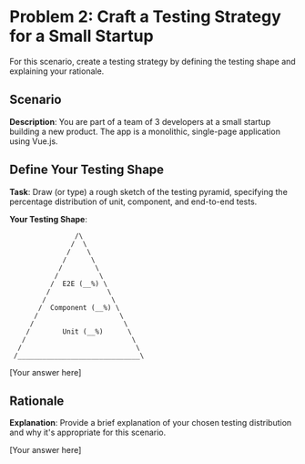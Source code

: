 # Problem 2: Craft a Testing Strategy for a Small Startup

For this scenario, create a testing strategy by defining the testing shape and explaining your rationale.

## Scenario

**Description**: You are part of a team of 3 developers at a small startup building a new product. The app is a monolithic, single-page application using Vue.js.

## Define Your Testing Shape

**Task**: Draw (or type) a rough sketch of the testing pyramid, specifying the percentage distribution of unit, component, and end-to-end tests.

**Your Testing Shape**:

                    /\
                   /  \
                  /    \
                 /      \
                /        \
               /          \
              /  E2E (__%) \
             /              \
            /                \
           /  Component (__%) \
          /                    \
         /                      \
        /        Unit (__%)      \
       /                          \
      /                            \
     /______________________________\


[Your answer here]

## Rationale

**Explanation**: Provide a brief explanation of your chosen testing distribution and why it's appropriate for this scenario.

[Your answer here]